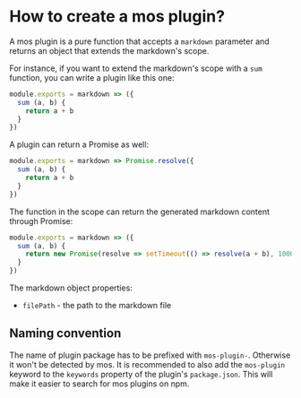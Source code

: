 # How to create a mos plugin?

A mos plugin is a pure function that accepts a `markdown` parameter and returns an object that extends the markdown's scope.

For instance, if you want to extend the markdown's scope with a `sum` function, you can write a plugin like this one:

``` js
module.exports = markdown => ({
  sum (a, b) {
    return a + b
  }
})
```

A plugin can return a Promise as well:

``` js
module.exports = markdown => Promise.resolve({
  sum (a, b) {
    return a + b
  }
})
```

The function in the scope can return the generated markdown content through Promise:

``` js
module.exports = markdown => ({
  sum (a, b) {
    return new Promise(resolve => setTimeout(() => resolve(a + b), 1000))
  }
})
```

The markdown object properties:

* `filePath` - the path to the markdown file


## Naming convention

The name of plugin package has to be prefixed with `mos-plugin-`. Otherwise it won't be detected by mos.
It is recommended to also add the `mos-plugin` keyword to the `keywords` property of the plugin's `package.json`.
This will make it easier to search for mos plugins on npm.
